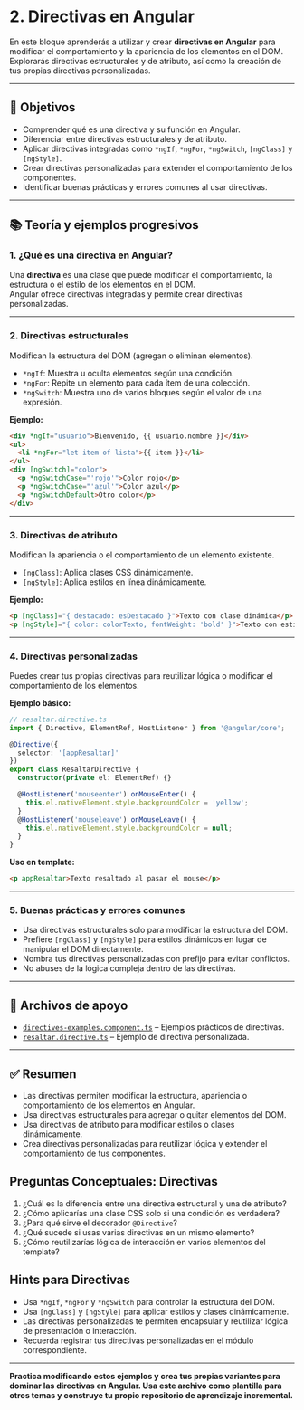 # 2. Directivas en Angular

En este bloque aprenderás a utilizar y crear **directivas en Angular** para modificar el comportamiento y la apariencia de los elementos en el DOM.  
Explorarás directivas estructurales y de atributo, así como la creación de tus propias directivas personalizadas.

---

## 🎯 Objetivos

- Comprender qué es una directiva y su función en Angular.
- Diferenciar entre directivas estructurales y de atributo.
- Aplicar directivas integradas como `*ngIf`, `*ngFor`, `*ngSwitch`, `[ngClass]` y `[ngStyle]`.
- Crear directivas personalizadas para extender el comportamiento de los componentes.
- Identificar buenas prácticas y errores comunes al usar directivas.

---

## 📚 Teoría y ejemplos progresivos

### 1. ¿Qué es una directiva en Angular?

Una **directiva** es una clase que puede modificar el comportamiento, la estructura o el estilo de los elementos en el DOM.  
Angular ofrece directivas integradas y permite crear directivas personalizadas.

---

### 2. Directivas estructurales

Modifican la estructura del DOM (agregan o eliminan elementos).

- `*ngIf`: Muestra u oculta elementos según una condición.
- `*ngFor`: Repite un elemento para cada ítem de una colección.
- `*ngSwitch`: Muestra uno de varios bloques según el valor de una expresión.

**Ejemplo:**

```html
<div *ngIf="usuario">Bienvenido, {{ usuario.nombre }}</div>
<ul>
  <li *ngFor="let item of lista">{{ item }}</li>
</ul>
<div [ngSwitch]="color">
  <p *ngSwitchCase="'rojo'">Color rojo</p>
  <p *ngSwitchCase="'azul'">Color azul</p>
  <p *ngSwitchDefault>Otro color</p>
</div>
```

---

### 3. Directivas de atributo

Modifican la apariencia o el comportamiento de un elemento existente.

- `[ngClass]`: Aplica clases CSS dinámicamente.
- `[ngStyle]`: Aplica estilos en línea dinámicamente.

**Ejemplo:**

```html
<p [ngClass]="{ destacado: esDestacado }">Texto con clase dinámica</p>
<p [ngStyle]="{ color: colorTexto, fontWeight: 'bold' }">Texto con estilo dinámico</p>
```

---

### 4. Directivas personalizadas

Puedes crear tus propias directivas para reutilizar lógica o modificar el comportamiento de los elementos.

**Ejemplo básico:**

```typescript
// resaltar.directive.ts
import { Directive, ElementRef, HostListener } from '@angular/core';

@Directive({
  selector: '[appResaltar]'
})
export class ResaltarDirective {
  constructor(private el: ElementRef) {}

  @HostListener('mouseenter') onMouseEnter() {
    this.el.nativeElement.style.backgroundColor = 'yellow';
  }
  @HostListener('mouseleave') onMouseLeave() {
    this.el.nativeElement.style.backgroundColor = null;
  }
}
```

**Uso en template:**

```html
<p appResaltar>Texto resaltado al pasar el mouse</p>
```

---

### 5. Buenas prácticas y errores comunes

- Usa directivas estructurales solo para modificar la estructura del DOM.
- Prefiere `[ngClass]` y `[ngStyle]` para estilos dinámicos en lugar de manipular el DOM directamente.
- Nombra tus directivas personalizadas con prefijo para evitar conflictos.
- No abuses de la lógica compleja dentro de las directivas.

---

## 📂 Archivos de apoyo

- [`directives-examples.component.ts`](directives-examples.component.ts) – Ejemplos prácticos de directivas.
- [`resaltar.directive.ts`](resaltar.directive.ts) – Ejemplo de directiva personalizada.

---

## ✅ Resumen

- Las directivas permiten modificar la estructura, apariencia o comportamiento de los elementos en Angular.
- Usa directivas estructurales para agregar o quitar elementos del DOM.
- Usa directivas de atributo para modificar estilos o clases dinámicamente.
- Crea directivas personalizadas para reutilizar lógica y extender el comportamiento de tus componentes.

## Preguntas Conceptuales: Directivas

1. ¿Cuál es la diferencia entre una directiva estructural y una de atributo?
2. ¿Cómo aplicarías una clase CSS solo si una condición es verdadera?
3. ¿Para qué sirve el decorador `@Directive`?
4. ¿Qué sucede si usas varias directivas en un mismo elemento?
5. ¿Cómo reutilizarías lógica de interacción en varios elementos del template?

## Hints para Directivas

- Usa `*ngIf`, `*ngFor` y `*ngSwitch` para controlar la estructura del DOM.
- Usa `[ngClass]` y `[ngStyle]` para aplicar estilos y clases dinámicamente.
- Las directivas personalizadas te permiten encapsular y reutilizar lógica de presentación o interacción.
- Recuerda registrar tus directivas personalizadas en el módulo correspondiente.

---

**Practica modificando estos ejemplos y crea tus propias variantes para dominar las directivas en Angular. Usa este archivo como plantilla para otros temas y construye tu propio repositorio de aprendizaje incremental.**
